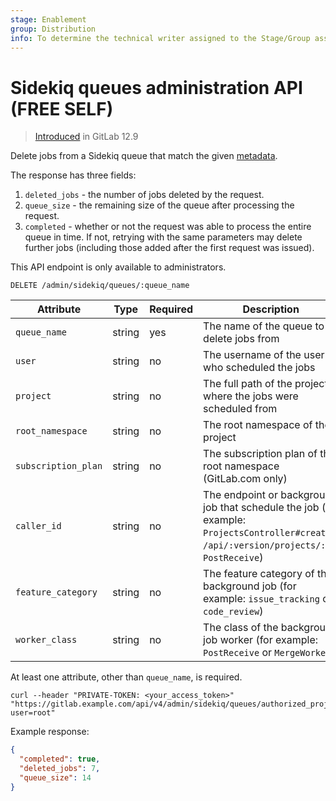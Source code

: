 ```yaml
---
stage: Enablement
group: Distribution
info: To determine the technical writer assigned to the Stage/Group associated with this page, see https://about.gitlab.com/handbook/engineering/ux/technical-writing/#assignments
---
```


# Sidekiq queues administration API **(FREE SELF)**

> [Introduced](https://gitlab.com/gitlab-org/gitlab/-/merge_requests/25998) in GitLab 12.9

Delete jobs from a Sidekiq queue that match the given
[metadata](../development/logging.md#logging-context-metadata-through-rails-or-grape-requests).

The response has three fields:

1. `deleted_jobs` - the number of jobs deleted by the request.
1. `queue_size` - the remaining size of the queue after processing the
   request.
1. `completed` - whether or not the request was able to process the
   entire queue in time. If not, retrying with the same parameters may
   delete further jobs (including those added after the first request
   was issued).

This API endpoint is only available to administrators.

```plaintext
DELETE /admin/sidekiq/queues/:queue_name
```

| Attribute           | Type   | Required | Description                                                                                                                                  |
|---------------------|--------|----------|----------------------------------------------------------------------------------------------------------------------------------------------|
| `queue_name`        | string | yes      | The name of the queue to delete jobs from                                                                                                    |
| `user`              | string | no       | The username of the user who scheduled the jobs                                                                                              |
| `project`           | string | no       | The full path of the project where the jobs were scheduled from                                                                              |
| `root_namespace`    | string | no       | The root namespace of the project                                                                                                            |
| `subscription_plan` | string | no       | The subscription plan of the root namespace (GitLab.com only)                                                                                |
| `caller_id`         | string | no       | The endpoint or background job that schedule the job (for example: `ProjectsController#create`, `/api/:version/projects/:id`, `PostReceive`) |
| `feature_category`  | string | no       | The feature category of the background job (for example: `issue_tracking` or `code_review`)                                                  |
| `worker_class`      | string | no       | The class of the background job worker (for example: `PostReceive` or `MergeWorker`)                                                         |

At least one attribute, other than `queue_name`, is required.

```shell
curl --header "PRIVATE-TOKEN: <your_access_token>" "https://gitlab.example.com/api/v4/admin/sidekiq/queues/authorized_projects?user=root"
```

Example response:

```json
{
  "completed": true,
  "deleted_jobs": 7,
  "queue_size": 14
}
```
